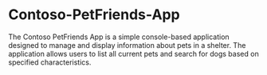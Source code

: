 # Contoso-PetFriends-App
The Contoso PetFriends App is a simple console-based application designed to manage and display information about pets in a shelter. The application allows users to list all current pets and search for dogs based on specified characteristics.

